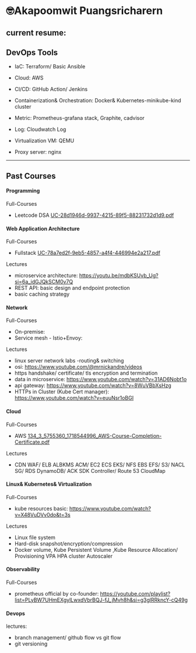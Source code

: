 # 🤓Akapoomwit Puangsricharern

## current resume:

## DevOps Tools

- IaC: Terraform/ Basic Ansible

- Cloud: AWS

- CI/CD: GitHub Action/ Jenkins

- Containerization& Orchestration: Docker& Kubernetes-minikube-kind cluster

- Metric: Prometheus-grafana stack, Graphite, cadvisor

- Log: Cloudwatch Log

- Virtualization VM: QEMU

- Proxy server: nginx

---
## Past Courses 

#### Programming
Full-Courses
- Leetcode DSA [UC-28d1946d-9937-4215-89f5-88231732d1d9.pdf](https://github.com/user-attachments/files/16725865/UC-28d1946d-9937-4215-89f5-88231732d1d9.pdf)

#### Web Application Architecture
Full-Courses
- Fullstack [UC-78a7ed2f-9eb5-4857-a4f4-446994e2a217.pdf](https://github.com/user-attachments/files/16725881/UC-78a7ed2f-9eb5-4857-a4f4-446994e2a217.pdf)

Lectures
- microservice architecture: https://youtu.be/mdbKSUvb_Ug?si=6a_idGJQkSCM0v7Q
- REST API: basic design and endpoint protection 
- basic caching strategy

#### Network
Full-Courses
- On-premise:
- Service mesh - Istio+Envoy: 

Lectures
- linux server network labs -routing& switching
- osi: https://www.youtube.com/@mrnickandre/videos
- https handshake/ certificate/ tls encryption and termination
- data in microservice: https://www.youtube.com/watch?v=31AD6Nobt1o
- api gateway: https://www.youtube.com/watch?v=8WuVBbXsHzg
- HTTPs in Cluster (Kube Cert manager): https://www.youtube.com/watch?v=euuNsr1oBGI


#### Cloud
Full-Courses
- AWS [134_3_5755360_1718544996_AWS-Course-Completion-Certificate.pdf](https://github.com/user-attachments/files/16725867/134_3_5755360_1718544996_AWS-Course-Completion-Certificate.pdf)

Lectures
- CDN WAF/ ELB ALBKMS ACM/ EC2 ECS EKS/ NFS EBS EFS/ S3/ NACL SG/ RDS DynamoDB/ ACK SDK Controller/ Route 53 CloudMap

#### Linux& Kubernetes& Virtualization 
Full-Courses
- kube resources basic: https://www.youtube.com/watch?v=X48VuDVv0do&t=3s

Lectures
- Linux file system
- Hard-disk snapshot/encryption/compression
- Docker volume, Kube Persistent Volume ,Kube Resource Allocation/ Provisioning VPA HPA cluster Autoscaler


#### Observability
Full-Courses
- prometheus official by co-founder: https://youtube.com/playlist?list=PLyBW7UHmEXgylLwxdVbrBQJ-fJ_jMvh8h&si=g3glRRkncY-cQ49g

#### Devops
lectures:
- branch management/ github flow vs git flow
- git versioning 
